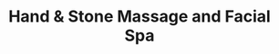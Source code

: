 ---
title: "Hand & Stone Massage and Facial Spa"
url: /sterling-heights/hand-and-stone-massage-and-facial-spa/
shop: massage
---